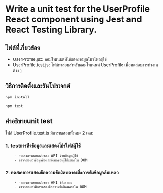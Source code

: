 # Write a unit test for the UserProfile React component using Jest and React Testing  Library. 

## ไฟล์ที่เกี่ยวข้อง
- UserProfile.jsx: คอมโพเนนต์ที่ใช้แสดงข้อมูลโปรไฟล์ผู้ใช้
- UserProfile.test.js: ไฟล์ทดสอบสำหรับคอมโพเนนต์ UserProfile เพื่อทดสอบการทำงานต่าง ๆ

## วิธีการติดตั้งและรันโปรเจกต์
```bash
npm install
```
```bash
npm test
```
## คำอธิบายunit test
ไฟล์ UserProfile.test.js มีการทดสอบทั้งหมด 2 เคส:

 ### 1. testการดึงข้อมูลและแสดงโปรไฟล์ผู้ใช้
        - จำลองการตอบกลับของ API ด้วยข้อมูลผู้ใช้
        - ตรวจสอบว่าข้อมูลชื่อและอีเมลของผู้ใช้แสดงใน DOM
        
 ### 2.ทดสอบการแสดงข้อความข้อผิดพลาดเมื่อการดึงข้อมูลล้มเหลว
        - จำลองการตอบกลับของ API ที่ล้มเหลว
        - ตรวจสอบว่ามีการแสดงข้อความข้อผิดพลาดใน DOM